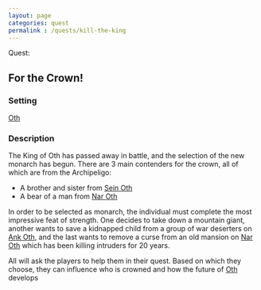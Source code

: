 ```yaml
---
layout: page
categories: quest
permalink : /quests/kill-the-king
---
```


Quest:
## For the Crown!

### Setting
[Oth][oth]

### Description
The King of Oth has passed away in battle, and the selection of the new monarch has begun. There are 3 main contenders for the crown, all of which are from the Archipeligo:
 - A brother and sister from [Sein Oth][sein-oth]
 - A bear of a man from [Nar Oth][nar-oth]

In order to be selected as monarch, the individual must complete the most impressive feat of strength. One decides to take down a mountain giant, another wants to save a kidnapped child from a group of war deserters on [Ank Oth][ank-oth], and the last wants to remove a curse from an old mansion on [Nar Oth][nar-oth] which has been killing intruders for 20 years. 

All will ask the players to help them in their quest. Based on which they choose, they can influence who is crowned and how the future of [Oth][oth] develops



[oth]: /DnD/countries/oth
[sein-oth]: /DnD/islands/sein-oth
[nar-oth]: /DnD/islands/nar-oth
[ank-oth]: /DnD/islands/ank-oth